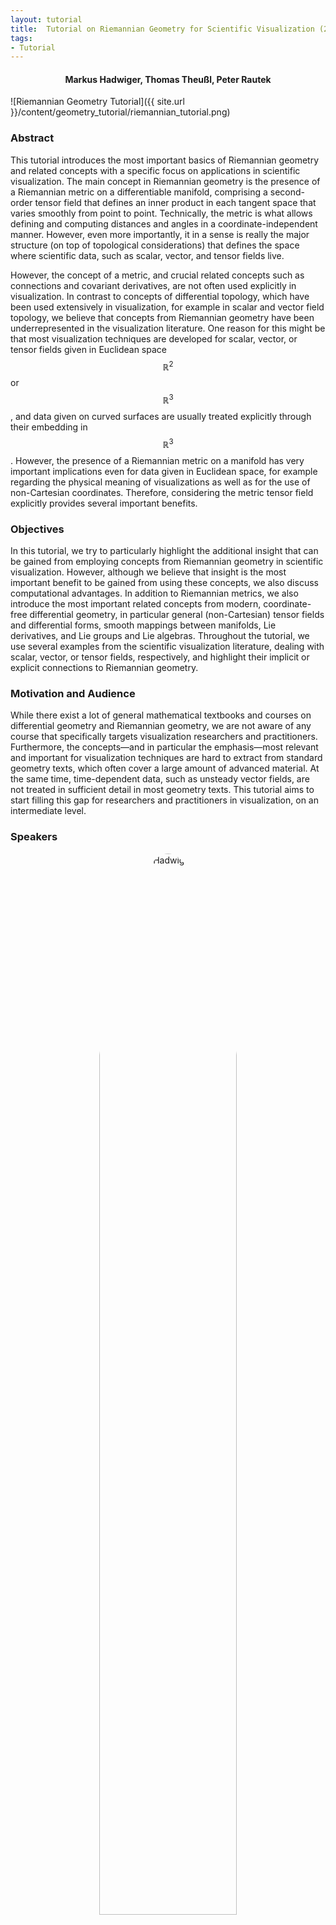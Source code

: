 ```yaml
---
layout: tutorial
title:  Tutorial on Riemannian Geometry for Scientific Visualization (2022)
tags:
- Tutorial
---
```

<div style='text-align: center;'>
<h4> Markus Hadwiger, Thomas Theu&szlig;l, Peter Rautek </h4>
</div>

![Riemannian Geometry Tutorial]({{ site.url }}/content/geometry_tutorial/riemannian_tutorial.png)

### Abstract

This tutorial introduces the most important basics of Riemannian geometry and related concepts with a specific focus on applications in scientific visualization. The main concept in Riemannian geometry is the presence of a Riemannian metric on a differentiable manifold, comprising a second-order tensor field that defines an inner product in each tangent space that varies smoothly from point to point. Technically, the metric is what allows defining and computing distances and angles in a coordinate-independent manner. However, even more importantly, it in a sense is really the major structure (on top of topological considerations) that defines the space where scientific data, such as scalar, vector, and tensor fields live.

However, the concept of a metric, and crucial related concepts such as connections and covariant derivatives, are not often used explicitly in visualization. In contrast to concepts of differential topology, which have been used extensively in visualization, for example in scalar and vector field topology, we believe that concepts from Riemannian geometry have been underrepresented in the visualization literature. One reason for this might be that most visualization techniques are developed for scalar, vector, or tensor fields given in Euclidean space $$\mathbb{R}^2$$ or $$\mathbb{R}^3$$, and data given on curved surfaces are usually treated explicitly through their embedding in $$\mathbb{R}^3$$. However, the presence of a Riemannian metric on a manifold has very important implications even for data given in Euclidean space, for example regarding the physical meaning of visualizations as well as for the use of non-Cartesian coordinates. Therefore, considering the metric tensor field explicitly provides several important benefits.

### Objectives

In this tutorial, we try to particularly highlight the additional insight that can be gained from employing concepts from Riemannian geometry in scientific visualization. However, although we believe that insight is the most important benefit to be gained from using these concepts, we also discuss computational advantages. In addition to Riemannian metrics, we also introduce the most important related concepts from modern, coordinate-free differential geometry, in particular general (non-Cartesian) tensor fields and differential forms, smooth mappings between manifolds, Lie derivatives, and Lie groups and Lie algebras. Throughout the tutorial, we use several examples from the scientific visualization literature, dealing with scalar, vector, or tensor fields, respectively, and highlight their implicit or explicit connections to Riemannian geometry.

### Motivation and Audience

While there exist a lot of general mathematical textbooks and courses on differential geometry and Riemannian geometry, we are not aware of any course that specifically targets visualization researchers and practitioners. Furthermore, the concepts—and in particular the emphasis—most relevant and important for visualization techniques are hard to extract from standard geometry texts, which often cover a large amount of advanced material. At the same time, time-dependent data, such as unsteady vector fields, are not treated in sufficient detail in most geometry texts. This tutorial aims to start filling this gap for researchers and practitioners in visualization, on an intermediate level.

### Speakers

<div class="row">
  <div class="column" style='text-align: center;'>
    <a href="{{ site.url }}/people/hadwiger"><img src="{{ site.url }}/images/people/hadwiger.jpg" alt="Hadwiger" style="width:66%; border-radius: 50%;"></a>
	<h4>Markus Hadwiger</h4>
  </div>
  <div class="column" style='text-align: center;'>
    <img src="{{ site.url }}/images/people/theussl.jpg" alt="Theussl" style="width:66%; border-radius: 50%;">
	<h4>Thomas Theu&szlig;l</h4>
  </div>
  <div class="column" style='text-align: center;'>
    <a href="{{ site.url }}/people/rautek"><img src="{{ site.url }}/images/people/rautek.jpg" alt="Rautek" style="width:66%; border-radius: 50%;"></a>
	<h4>Peter Rautek</h4>
  </div>
</div>

<br>

### Notes

Download the tutorial notes here (current version v0.2.0, 16 Oct 2022; please check back for updates!):
<div class="contentBox" style="min-height: 80px">
<button id="toggle-pdf" class="button slim rounded-left leftalign" title="Read PDF"><i class="icon-file-pdf" aria-hidden="true"> </i>Tutorial Notes</button>
<a href="{{ site.url }}/publications/2021_riemannian_geometry_scivis_tutorial_v0_1.pdf" target="_blank" rel="noopener"><button id="download-pdf" class="button narrow rounded-right leftalign" title="Download PDF"><i class="icon-download" aria-hidden="true"></i></button>	</a>
<div id="box-pdf" class="contentBox toggleBox" style="background: url({{'./assets/css/images/loading.gif' | relative_url }}) center center no-repeat transparent; display: none;"><object id="publication_pdf" class="contentBox" data="{{ site.url }}/publications/2022_riemannian_geometry_scivis_tutorial_v0_2.pdf"><p>PDF cannot be displayed.</p></object></div>
</div>

<br>

### Session Videos (VIS 2021)

#### 01. Introduction, Manifolds, Coordinate Charts, Vector Fields
<iframe id="box-video" class="12u contentBox" src="https://www.youtube.com/embed/Uqo_pLShQPw" title="YouTube video player" frameborder="0" allow="accelerometer; autoplay; clipboard-write; encrypted-media; gyroscope; picture-in-picture" allowfullscreen></iframe>
<br>
<br>
#### 02. Tensor Fields and Differential Forms
<iframe id="box-video" class="12u contentBox" src="https://www.youtube.com/embed/Ke-695XFJ2E" title="YouTube video player" frameborder="0" allow="accelerometer; autoplay; clipboard-write; encrypted-media; gyroscope; picture-in-picture" allowfullscreen></iframe>
<br>
<br>
#### 03. Riemannian Metrics and Connections
<iframe id="box-video" class="12u contentBox" src="https://www.youtube.com/embed/cqV_nUQMTGo" title="YouTube video player" frameborder="0" allow="accelerometer; autoplay; clipboard-write; encrypted-media; gyroscope; picture-in-picture" allowfullscreen></iframe>
<br>
<br>
#### 04. Smooth Maps between Manifolds; Isometries
<iframe id="box-video" class="12u contentBox" src="https://www.youtube.com/embed/tyhUkzn7jpY" title="YouTube video player" frameborder="0" allow="accelerometer; autoplay; clipboard-write; encrypted-media; gyroscope; picture-in-picture" allowfullscreen></iframe>
<br>
<br>
#### 05. Covariant Derivatives and Lie Derivatives
<iframe id="box-video" class="12u contentBox" src="https://www.youtube.com/embed/AycBYoKHiBw" title="YouTube video player" frameborder="0" allow="accelerometer; autoplay; clipboard-write; encrypted-media; gyroscope; picture-in-picture" allowfullscreen></iframe>
<br>
<br>
#### 06. Lie Groups and Lie Algebras
<iframe id="box-video" class="12u contentBox" src="https://www.youtube.com/embed/Es-7CzX3UGY" title="YouTube video player" frameborder="0" allow="accelerometer; autoplay; clipboard-write; encrypted-media; gyroscope; picture-in-picture" allowfullscreen></iframe>

